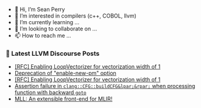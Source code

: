 - 👋 Hi, I’m Sean Perry
- 👀 I’m interested in compilers (c++, COBOL, llvm)
- 🌱 I’m currently learning ...
- 💞️ I’m looking to collaborate on ...
- 📫 How to reach me ...

<!---
s66perry/s66perry is a ✨ special ✨ repository because its `README.md` (this file) appears on your GitHub profile.
You can click the Preview link to take a look at your changes.
--->
### 📕 Latest LLVM Discourse Posts

<!-- DISCOURSE-LLVM:START -->
- [[RFC] Enabling LoopVectorizer for vectorization width of 1](https://discourse.llvm.org/t/rfc-enabling-loopvectorizer-for-vectorization-width-of-1/65769#post_3)
- [Deprecation of &quot;enable-new-pm&quot; option](https://discourse.llvm.org/t/deprecation-of-enable-new-pm-option/65168#post_13)
- [[RFC] Enabling LoopVectorizer for vectorization width of 1](https://discourse.llvm.org/t/rfc-enabling-loopvectorizer-for-vectorization-width-of-1/65769#post_2)
- [Assertion failure in `clang::CFG::buildCFG&lpar;&rpar;` when processing function with backward `goto`](https://discourse.llvm.org/t/assertion-failure-in-clang-buildcfg-when-processing-function-with-backward-goto/64642#post_9)
- [MLL: An extensible front-end for MLIR!](https://discourse.llvm.org/t/mll-an-extensible-front-end-for-mlir/65770#post_1)
<!-- DISCOURSE-LLVM:END -->
